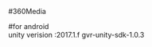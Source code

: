 #360Media
                                                                                                                                              




#for android                                                                              
unity verision :2017.1.f
gvr-unity-sdk-1.0.3
